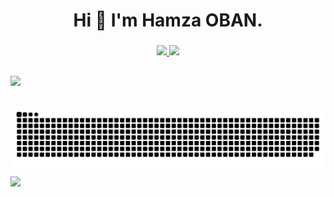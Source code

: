 ### 

<h1 align="center"> Hi 👋 I'm Hamza OBAN. </h1>

###

<div align="center">
<a href="https://github.com/Hamzaoban">  
<img height="180em" src="https://github-readme-stats.vercel.app/api?username=Hamzaoban&show_icons=true&theme=onedark&include_all_commits=true&count_private=true"/>  
<img height="180em" src="https://github-readme-stats.vercel.app/api/top-langs/?username=Hamzaoban&layout=compact&langs_count=7&theme=onedark"/>
</div>
  
##
  <div>   
<a href="https://www.linkedin.com/in/hamzaoban/" target="_blank"><img src="https://img.shields.io/badge/-LinkedIn-%230077B5?style=for-the-badge&logo=linkedin&lo-goColor=white" target="_blank"></a>   
</div>
  
##
  
![Snake animation](https://github.com/Hamzaoban/Hamzaoban/blob/output/github-contribution-grid-snake.svg)
  <a href="https://github.com/Hamzall">
  <img src="https://shields-io-visitor-counter.herokuapp.com/badge?page=Hamzaoban.Hamzaoban&style=for-the-badge">
<a>

  

